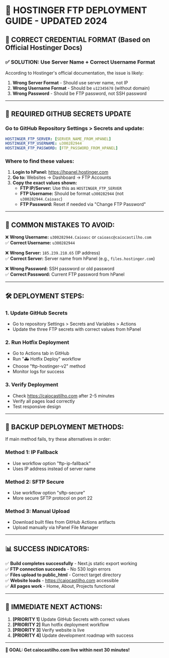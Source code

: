 # 🔧 HOSTINGER FTP DEPLOYMENT GUIDE - UPDATED 2024

## 🎯 CORRECT CREDENTIAL FORMAT (Based on Official Hostinger Docs)

### **✅ SOLUTION: Use Server Name + Correct Username Format**

According to Hostinger's official documentation, the issue is likely:
1. **Wrong Server Format** - Should use server name, not IP
2. **Wrong Username Format** - Should be `u12345678` (without domain)
3. **Wrong Password** - Should be FTP password, not SSH password

---

## 🔑 REQUIRED GITHUB SECRETS UPDATE

### **Go to GitHub Repository Settings > Secrets and update:**

```yaml
HOSTINGER_FTP_SERVER: [SERVER_NAME_FROM_HPANEL]
HOSTINGER_FTP_USERNAME: u300282944
HOSTINGER_FTP_PASSWORD: [FTP_PASSWORD_FROM_HPANEL]
```

### **Where to find these values:**
1. **Login to hPanel:** https://hpanel.hostinger.com
2. **Go to:** Websites → Dashboard → FTP Accounts
3. **Copy the exact values shown:**
   - **FTP IP/Server:** Use this as `HOSTINGER_FTP_SERVER`
   - **FTP Username:** Should be format `u300282944` (not `u300282944.Caioasc`)
   - **FTP Password:** Reset if needed via "Change FTP Password"

---

## 🚨 COMMON MISTAKES TO AVOID:

❌ **Wrong Username:** `u300282944.Caioasc` or `caioasc@caiocastilho.com`  
✅ **Correct Username:** `u300282944`

❌ **Wrong Server:** `185.239.210.65` (IP address)  
✅ **Correct Server:** Server name from hPanel (e.g., `files.hostinger.com`)

❌ **Wrong Password:** SSH password or old password  
✅ **Correct Password:** Current FTP password from hPanel

---

## 🛠️ DEPLOYMENT STEPS:

### **1. Update GitHub Secrets**
- Go to repository Settings > Secrets and Variables > Actions
- Update the three FTP secrets with correct values from hPanel

### **2. Run Hotfix Deployment**
- Go to Actions tab in GitHub
- Run "🚑 Hotfix Deploy" workflow
- Choose "ftp-hostinger-v2" method
- Monitor logs for success

### **3. Verify Deployment**
- Check https://caiocastilho.com after 2-5 minutes
- Verify all pages load correctly
- Test responsive design

---

## 🔄 BACKUP DEPLOYMENT METHODS:

If main method fails, try these alternatives in order:

### **Method 1: IP Fallback**
- Use workflow option "ftp-ip-fallback"
- Uses IP address instead of server name

### **Method 2: SFTP Secure**
- Use workflow option "sftp-secure"
- More secure SFTP protocol on port 22

### **Method 3: Manual Upload**
- Download built files from GitHub Actions artifacts
- Upload manually via hPanel File Manager

---

## 📊 SUCCESS INDICATORS:

✅ **Build completes successfully** - Next.js static export working  
✅ **FTP connection succeeds** - No 530 login errors  
✅ **Files upload to public_html** - Correct target directory  
✅ **Website loads** - https://caiocastilho.com accessible  
✅ **All pages work** - Home, About, Projects functional  

---

## 🎯 IMMEDIATE NEXT ACTIONS:

1. **[PRIORITY 1]** Update GitHub Secrets with correct values
2. **[PRIORITY 2]** Run hotfix deployment workflow
3. **[PRIORITY 3]** Verify website is live
4. **[PRIORITY 4]** Update development roadmap with success

---

**🎉 GOAL: Get caiocastilho.com live within next 30 minutes!** 
